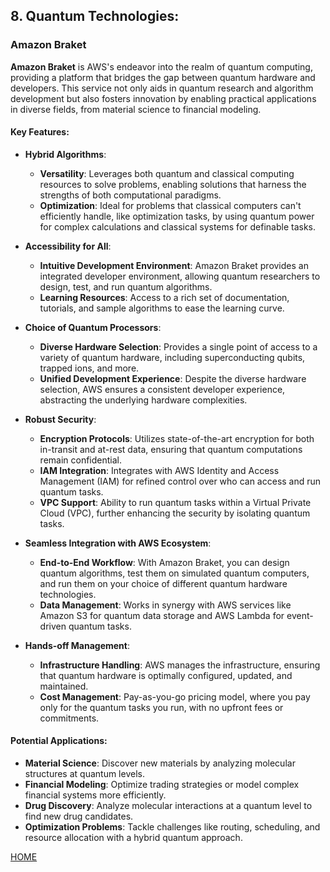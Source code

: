 ## 8. Quantum Technologies:

### Amazon Braket

**Amazon Braket** is AWS's endeavor into the realm of quantum computing, providing a platform that bridges the gap between quantum hardware and developers. This service not only aids in quantum research and algorithm development but also fosters innovation by enabling practical applications in diverse fields, from material science to financial modeling.

#### Key Features:

- **Hybrid Algorithms**:
  - **Versatility**: Leverages both quantum and classical computing resources to solve problems, enabling solutions that harness the strengths of both computational paradigms.
  - **Optimization**: Ideal for problems that classical computers can't efficiently handle, like optimization tasks, by using quantum power for complex calculations and classical systems for definable tasks.

- **Accessibility for All**:
  - **Intuitive Development Environment**: Amazon Braket provides an integrated developer environment, allowing quantum researchers to design, test, and run quantum algorithms.
  - **Learning Resources**: Access to a rich set of documentation, tutorials, and sample algorithms to ease the learning curve.

- **Choice of Quantum Processors**:
  - **Diverse Hardware Selection**: Provides a single point of access to a variety of quantum hardware, including superconducting qubits, trapped ions, and more.
  - **Unified Development Experience**: Despite the diverse hardware selection, AWS ensures a consistent developer experience, abstracting the underlying hardware complexities.

- **Robust Security**:
  - **Encryption Protocols**: Utilizes state-of-the-art encryption for both in-transit and at-rest data, ensuring that quantum computations remain confidential.
  - **IAM Integration**: Integrates with AWS Identity and Access Management (IAM) for refined control over who can access and run quantum tasks.
  - **VPC Support**: Ability to run quantum tasks within a Virtual Private Cloud (VPC), further enhancing the security by isolating quantum tasks.

- **Seamless Integration with AWS Ecosystem**:
  - **End-to-End Workflow**: With Amazon Braket, you can design quantum algorithms, test them on simulated quantum computers, and run them on your choice of different quantum hardware technologies.
  - **Data Management**: Works in synergy with AWS services like Amazon S3 for quantum data storage and AWS Lambda for event-driven quantum tasks.

- **Hands-off Management**:
  - **Infrastructure Handling**: AWS manages the infrastructure, ensuring that quantum hardware is optimally configured, updated, and maintained.
  - **Cost Management**: Pay-as-you-go pricing model, where you pay only for the quantum tasks you run, with no upfront fees or commitments.

#### Potential Applications:

- **Material Science**: Discover new materials by analyzing molecular structures at quantum levels.
- **Financial Modeling**: Optimize trading strategies or model complex financial systems more efficiently.
- **Drug Discovery**: Analyze molecular interactions at a quantum level to find new drug candidates.
- **Optimization Problems**: Tackle challenges like routing, scheduling, and resource allocation with a hybrid quantum approach.

[HOME](./README.md)